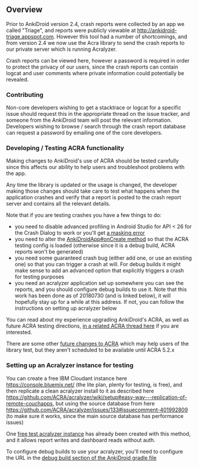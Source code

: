 ## Overview

Prior to AnkiDroid version 2.4, crash reports were collected by an app we called "Triage", and reports were publicly viewable at http://ankidroid-triage.appspot.com. However this tool had a number of shortcomings, and from version 2.4 we now use the Acra library to send the crash reports to our private server which is running Acralyzer.

Crash reports can be viewed here, however a password is required in order to protect the privacy of our users, since the crash reports can contain logcat and user comments where private information could potentially be revealed.

### Contributing
Non-core developers wishing to get a stacktrace or logcat for a specific issue should request this in the appropriate thread on the issue tracker, and someone from the AnkiDroid team will post the relevant information. Developers wishing to browse / search through the crash report database can request a password by emailing one of the core developers.

### Developing / Testing ACRA functionality
Making changes to AnkiDroid's use of ACRA should be tested carefully since this affects our ability to help users and troubleshoot problems with the app.

Any time the library is updated or the usage is changed, the developer making those changes should take care to test what happens when the application crashes and verify that a report is posted to the crash report server and contains all the relevant details.

Note that if you are testing crashes you have a few things to do:

-  you need to disable advanced profiling in Android Studio for API < 26 for the Crash Dialog to work or you'll get [a masking error](https://stackoverflow.com/questions/49830593/null-pointer-exception-in-inputconnection-finishcomposingtext-method)
-  you need to alter the [AnkiDroidApp#onCreate method](https://github.com/ankidroid/Anki-Android/blob/master/AnkiDroid/src/main/java/com/ichi2/anki/AnkiDroidApp.java#L162) so that the ACRA testing config is loaded (otherwise since it is a debug build, ACRA reports won't be generated)    
-  you need some guaranteed crash bug (either add one, or use an existing one) so that you can trigger a crash at will. For debug builds it might make sense to add an advanced option that explicitly triggers a crash for testing purposes 
-  you need an acralyzer application set up somewhere you can see the reports, and you should configure debug builds to use it. Note that this work has been done as of 20180730 (and is linked below), it will hopefully stay up for a while at this address. If not, you can follow the instructions on setting up acralyzer below

You can read about my experience upgrading AnkiDroid's ACRA, as well as future ACRA testing directions, [in a related ACRA thread here](https://github.com/ACRA/acra/commit/05e9a5384a981f905913b524f323108838154fe7#commitcomment-29569186) if you are interested.

There are some other [future changes to ACRA](https://github.com/ACRA/acra/pull/680) which may help users of the library test, but they aren't scheduled to be available until ACRA 5.2.x

### Setting up an Acralyzer instance for testing
You can create a free IBM Cloudant instance here https://console.bluemix.net/ (the lite plan, plenty for testing, is free), and then replicate a clean acralyzer install to it as described here https://github.com/ACRA/acralyzer/wiki/setup#easy-way---replication-of-remote-couchapps, but using the source database from here https://github.com/ACRA/acralyzer/issues/133#issuecomment-401992809 (to make sure it works, since the main source database has performance issues)

One [free test acralyzer instance](https://918f7f55-f238-436c-b34f-c8b5f1331fe5-bluemix.cloudant.com/acralyzer/_design/acralyzer/index.html#/dashboard/) has already been created with this method, and it allows report writes and dashboard reads without auth.

To configure debug builds to use your acralyzer, you'll need to configure the URL in the [debug build section of the AnkiDroid gradle file](https://github.com/ankidroid/Anki-Android/blob/master/AnkiDroid/build.gradle#L27)